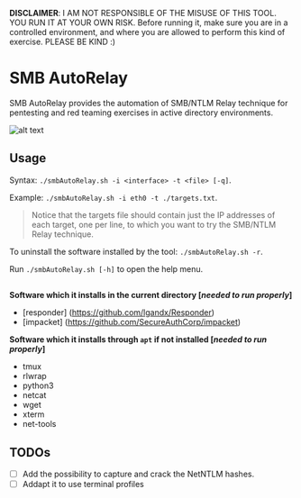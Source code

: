 **DISCLAIMER**: I AM NOT RESPONSIBLE OF THE MISUSE OF THIS TOOL. YOU RUN IT AT YOUR OWN RISK. Before running it, make sure you are in a controlled environment, and where you are allowed to perform this kind of exercise. PLEASE BE KIND :)

# SMB AutoRelay
  SMB AutoRelay provides the automation of SMB/NTLM Relay technique for pentesting and red teaming exercises in active directory environments.

  ![alt text](https://github.com/chesire-cat/smbAutoRelay/blob/master/images/help.png?raw=true)
  
## Usage
  Syntax: `./smbAutoRelay.sh -i <interface> -t <file> [-q]`. 
  
  Example: `./smbAutoRelay.sh -i eth0 -t ./targets.txt`.
  
  > Notice that the targets file should contain just the IP addresses of each target, one per line, to which you want to try the SMB/NTLM Relay technique.
  
  To uninstall the software installed by the tool: `./smbAutoRelay.sh -r`.
  
  Run `./smbAutoRelay.sh [-h]` to open the help menu.
  
##

  **Software which it installs in the current directory [*needed to run properly*]**
  - [responder] (https://github.com/lgandx/Responder) 
  - [impacket] (https://github.com/SecureAuthCorp/impacket) 
  
  **Software which it installs through `apt` if not installed [*needed to run properly*]**
  - tmux
  - rlwrap
  - python3
  - netcat
  - wget 
  - xterm 
  - net-tools
  
## TODOs
  - [ ] Add the possibility to capture and crack the NetNTLM hashes.
  - [ ] Addapt it to use terminal profiles
